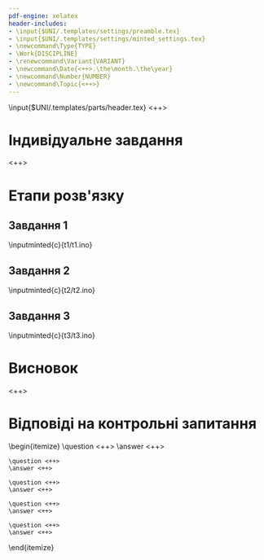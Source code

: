 ```yaml
---
pdf-engine: xelatex
header-includes:
- \input{$UNI/.templates/settings/preamble.tex}
- \input{$UNI/.templates/settings/minted_settings.tex}
- \newcommand\Type{TYPE}
- \Work{DISCIPLINE}
- \renewcommand\Variant{VARIANT}
- \newcommand\Date{<++>.\the\month.\the\year}
- \newcommand\Number{NUMBER}
- \newcommand\Topic{<++>}
---
```


\input{$UNI/.templates/parts/header.tex}
<++>

# Індивідуальне завдання

<++>

# Етапи розв'язку

## Завдання 1
\inputminted{c}{t1/t1.ino}

## Завдання 2
\inputminted{c}{t2/t2.ino}

## Завдання 3
\inputminted{c}{t3/t3.ino}

# Висновок

<++>

# Відповіді на контрольні запитання
\begin{itemize}
	\question <++>
	\answer <++>

	\question <++>
	\answer <++>

	\question <++>
	\answer <++>

	\question <++>
	\answer <++>

	\question <++>
	\answer <++>
\end{itemize}
